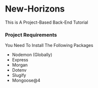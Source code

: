 # New-Horizons

This is A Project-Based Back-End Tutorial

### Project Requirements

You Need To Install The Following Packages

- Nodemon (Globally)
- Express
- Morgan
- Dotenv
- Slugify
- Mongoose@4
